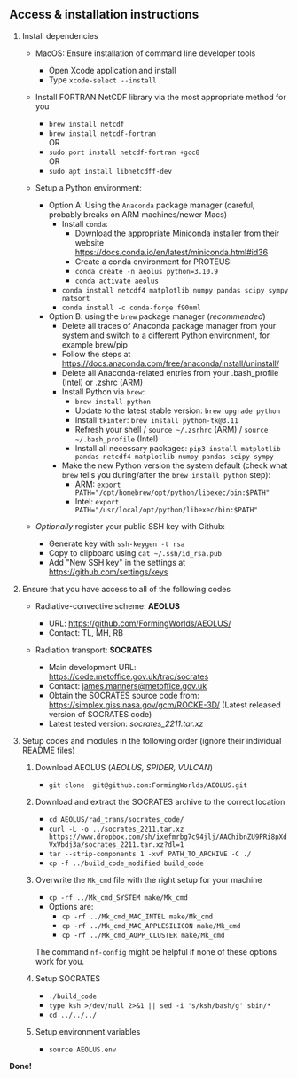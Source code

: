 
## Access & installation instructions

1. Install dependencies


    * MacOS: Ensure installation of command line developer tools
        * Open Xcode application and install
        * Type `xcode-select --install`

    * Install FORTRAN NetCDF library via the most appropriate method for you
        * `brew install netcdf`    
        * `brew install netcdf-fortran`     
        OR    
        * `sudo port install netcdf-fortran +gcc8`    
        OR     
        * `sudo apt install libnetcdff-dev`
    
    * Setup a Python environment:
        * Option A: Using the `Anaconda` package manager (careful, probably breaks on ARM machines/newer Macs)
            * Install `conda`:
                * Download the appropriate Miniconda installer from their website
            https://docs.conda.io/en/latest/miniconda.html#id36
                * Create a conda environment for PROTEUS:
                * `conda create -n aeolus python=3.10.9`    
                * `conda activate aeolus`
            * `conda install netcdf4 matplotlib numpy pandas scipy sympy natsort`
            * `conda install -c conda-forge f90nml`
        * Option B: using the `brew` package manager (*recommended*)
            * Delete all traces of Anaconda package manager from your system and switch to a different Python environment, for example brew/pip
            * Follow the steps at https://docs.anaconda.com/free/anaconda/install/uninstall/
            * Delete all Anaconda-related entries from your .bash_profile (Intel) or .zshrc (ARM)
            * Install Python via `brew`: 
                * `brew install python`
                * Update to the latest stable version: `brew upgrade python`
                * Install `tkinter`: `brew install python-tk@3.11`
                * Refresh your shell / `source ~/.zsrhrc` (ARM) / `source ~/.bash_profile` (Intel)
                * Install all necessary packages: `pip3 install matplotlib pandas netcdf4 matplotlib numpy pandas scipy sympy`
            * Make the new Python version the system default (check what `brew` tells you during/after the `brew install python` step):
                * ARM: `export PATH="/opt/homebrew/opt/python/libexec/bin:$PATH"`
                * Intel: `export PATH="/usr/local/opt/python/libexec/bin:$PATH"`

    * *Optionally* register your public SSH key with Github:
        * Generate key with `ssh-keygen -t rsa`
        * Copy to clipboard using `cat ~/.ssh/id_rsa.pub`
        * Add "New SSH key" in the settings at https://github.com/settings/keys 

2. Ensure that you have access to all of the following codes
    * Radiative-convective scheme: **AEOLUS** 
        * URL: https://github.com/FormingWorlds/AEOLUS/
        * Contact: TL, MH, RB

    * Radiation transport: **SOCRATES** 
        * Main development URL: https://code.metoffice.gov.uk/trac/socrates
        * Contact: james.manners@metoffice.gov.uk
        * Obtain the SOCRATES source code from: https://simplex.giss.nasa.gov/gcm/ROCKE-3D/ (Latest released version of SOCRATES code)
        * Latest tested version: *socrates_2211.tar.xz*

3. Setup codes and modules in the following order (ignore their individual README files)

    1. Download AEOLUS (*AEOLUS, SPIDER, VULCAN*)
        * `git clone  git@github.com:FormingWorlds/AEOLUS.git`

    2. Download and extract the SOCRATES archive to the correct location
        * `cd AEOLUS/rad_trans/socrates_code/`
        * `curl -L -o ../socrates_2211.tar.xz https://www.dropbox.com/sh/ixefmrbg7c94jlj/AAChibnZU9PRi8pXdVxVbdj3a/socrates_2211.tar.xz?dl=1`
        * `tar --strip-components 1 -xvf PATH_TO_ARCHIVE -C ./`
        * `cp -f ../build_code_modified build_code`

    4. Overwrite the `Mk_cmd` file with the right setup for your machine
        * `cp -rf ../Mk_cmd_SYSTEM make/Mk_cmd`    
        * Options are:
            * `cp -rf ../Mk_cmd_MAC_INTEL make/Mk_cmd`
            * `cp -rf ../Mk_cmd_MAC_APPLESILICON make/Mk_cmd`
            * `cp -rf ../Mk_cmd_AOPP_CLUSTER make/Mk_cmd`
            
        The command `nf-config` might be helpful if none of these options work for you.

    5. Setup SOCRATES 
        * `./build_code`
        * `type ksh >/dev/null 2>&1 || sed -i 's/ksh/bash/g' sbin/* `
        * `cd ../../../`

    6. Setup environment variables
        * `source AEOLUS.env`
 
**Done!**
